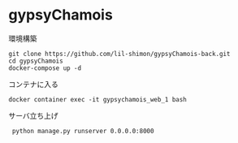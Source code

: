 # gypsyChamois
環境構築
```
git clone https://github.com/lil-shimon/gypsyChamois-back.git
cd gypsyChamois
docker-compose up -d
```
コンテナに入る
```
docker container exec -it gypsychamois_web_1 bash
```
サーバ立ち上げ

```
 python manage.py runserver 0.0.0.0:8000
```
